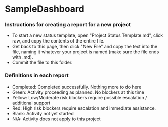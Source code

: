 # SampleDashboard

### Instructions for creating a report for a new project
- To start a new status template, open "Project Status Template.md", click raw, and copy the contents of the entire file.  
- Get back to this page, then click "New File" and copy the text into the file, naming it whatever your project is named (make sure the file ends with .md).
- Commit the file to this folder. 

### Definitions in each report
- Completed: Completed successfully. Nothing more to do here
- Green: Activity proceeding as planned. No blockers at this time
- Yellow: Low/Moderate risk blockers require possible escalation / additional support
- Red: High risk blockers require escalation and immediate assistance.
- Blank: Activity not yet started
- N/A: Activity does not apply to this project
